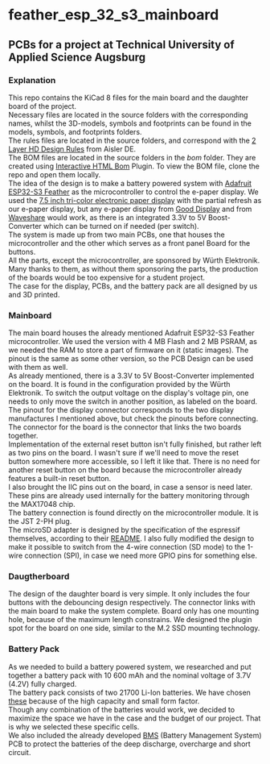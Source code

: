 # feather_esp_32_s3_mainboard

## PCBs for a project at Technical University of Applied Science Augsburg

### Explanation
This repo contains the KiCad 8 files for the main board and the daughter board of the project.  
Necessary files are located in the source folders with the corresponding names, whilst the 3D-models, symbols and footprints can be found in the models, symbols, and footprints folders.  
The rules files are located in the source folders, and correspond with the [2 Layer HD Design Rules](https://community.aisler.net/t/2-layer-hd-design-rules/3732) from Aisler DE.  
The BOM files are located in the source folders in the *bom* folder. They are created using [Interactive HTML Bom](https://github.com/openscopeproject/InteractiveHtmlBom) Plugin. To view the BOM file, clone the repo and open them locally.  
The idea of the design is to make a battery powered system with [Adafruit ESP32-S3 Feather](https://www.adafruit.com/product/5477) as the microcontroller to control the e-paper display. We used the [7.5 inch tri-color electronic paper display](https://www.good-display.com/product/394.html) with the partial refresh as our e-paper display, but any e-paper display from [Good Display](https://www.good-display.com) and from [Waveshare](https://www.waveshare.com) would work, as there is an integrated 3.3V to 5V Boost-Converter which can be turned on if needed (per switch).  
The system is made up from two main PCBs, one that houses the microcontroller and the other which serves as a front panel Board for the buttons.  
All the parts, except the microcontroller, are sponsored by Würth Elektronik. Many thanks to them, as without them sponsoring the parts, the production of the boards would be too expensive for a student project.  
The case for the display, PCBs, and the battery pack are all designed by us and 3D printed.  

### Mainboard
The main board houses the already mentioned Adafruit ESP32-S3 Feather microcontroller. We used the version with 4 MB Flash and 2 MB PSRAM, as we needed the RAM to store a part of firmware on it (static images). The pinout is the same as some other version, so the PCB Design can be used with them as well.  
As already mentioned, there is a 3.3V to 5V Boost-Converter implemented on the board. It is found in the configuration provided by the Würth Elektronik. To switch the output voltage on the display's voltage pin, one needs to only move the switch in another position, as labeled on the board.  
The pinout for the display connector corresponds to the two display manufactures I mentioned above, but check the pinouts before connecting.  
The connector for the board is the connector that links the two boards together.  
Implementation of the external reset button isn't fully finished, but rather left as two pins on the board. I wasn't sure if we'll need to move the reset button somewhere more accessible, so I left it like that. There is no need for another reset button on the board because the microcontroller already features a built-in reset button.  
I also brought the IIC pins out on the board, in case a sensor is need later. These pins are already used internally for the battery monitoring through the MAX17048 chip.  
The battery connection is found directly on the microcontroller module. It is the JST 2-PH plug.  
The microSD adapter is designed by the specification of the espressif themselves, according to their [README](https://github.com/espressif/esp-idf/blob/master/examples/storage/sd_card/sdmmc/README.md). I also fully modified the design to make it possible to switch from the 4-wire connection (SD mode) to the 1-wire connection (SPI), in case we need more GPIO pins for something else.

### Daugtherboard
The design of the daughter board is very simple. It only includes the four buttons with the debouncing design respectively. 
The connector links with the main board to make the system complete.
Board only has one mounting hole, because of the maximum length constrains. We designed the plugin spot for the board on one side, similar to the M.2 SSD mounting technology.

### Battery Pack
As we needed to build a battery powered system, we researched and put together a battery pack with 10 600 mAh and the nominal voltage of 3.7V (4.2V) fully charged.  
The battery pack consists of two 21700 Li-Ion batteries. We have chosen [these](https://www.akkuteile.de/lithium-ionen-akkus/21700/bak/bak-n21700cd-53e-mit-5300mah-10a-3-6v-3-7v-li-ionen-akku_100625_3323) because of the high capacity and small form factor.  
Though any combination of the batteries would work, we decided to maximize the space we have in the case and the budget of our project. That is why we selected these specific cells.  
We also included the already developed [BMS](https://www.akkuteile.de/1s-pcb-keeppower-xzd-1s5530-schutzelektronik-7a_200501_1407) (Battery Management System) PCB to protect the batteries of the deep discharge, overcharge and short circuit.  
